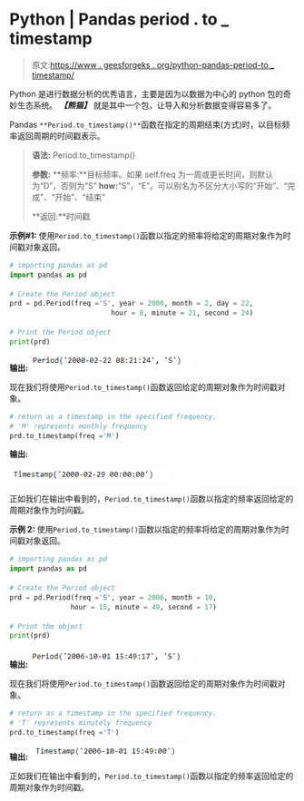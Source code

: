 # Python | Pandas period . to _ timestamp

> 原文:[https://www . geesforgeks . org/python-pandas-period-to _ timestamp/](https://www.geeksforgeeks.org/python-pandas-period-to_timestamp/)

Python 是进行数据分析的优秀语言，主要是因为以数据为中心的 python 包的奇妙生态系统。 ***【熊猫】*** 就是其中一个包，让导入和分析数据变得容易多了。

Pandas `**Period.to_timestamp()**`函数在指定的周期结束(方式)时，以目标频率返回周期的时间戳表示。

> **语法:** Period.to_timestamp()
> 
> **参数:**
> **频率:**目标频率。如果 self.freq 为一周或更长时间，则默认为“D”，否则为“S”
> **how:**“S”，“E”。可以别名为不区分大小写的“开始”、“完成”、“开始”、“结束”
> 
> **返回:**时间戳

**示例#1:** 使用`Period.to_timestamp()`函数以指定的频率将给定的周期对象作为时间戳对象返回。

```py
# importing pandas as pd
import pandas as pd

# Create the Period object
prd = pd.Period(freq ='S', year = 2000, month = 2, day = 22,
                         hour = 8, minute = 21, second = 24)

# Print the Period object
print(prd)
```

**输出:**
![](img/e74d8dfa72965f36f64b1d11a228d297.png)

现在我们将使用`Period.to_timestamp()`函数返回给定的周期对象作为时间戳对象。

```py
# return as a timestamp in the specified frequency.
# 'M' represents monthly frequency
prd.to_timestamp(freq ='M')
```

**输出:**

![](img/30ffa693b771e18c017dfc187fb508f7.png)

正如我们在输出中看到的，`Period.to_timestamp()`函数以指定的频率返回给定的周期对象作为时间戳。

**示例 2:** 使用`Period.to_timestamp()`函数以指定的频率将给定的周期对象作为时间戳对象返回。

```py
# importing pandas as pd
import pandas as pd

# Create the Period object
prd = pd.Period(freq ='S', year = 2006, month = 10,
               hour = 15, minute = 49, second = 17)

# Print the object
print(prd)
```

**输出:**
![](img/7752883a0d3bbe6723b83c640e79cd94.png)

现在我们将使用`Period.to_timestamp()`函数返回给定的周期对象作为时间戳对象。

```py
# return as a timestamp in the specified frequency.
# 'T' represents minutely frequency
prd.to_timestamp(freq ='T')
```

**输出:**
![](img/2d56d783c4b1d5c987c354c3100ad9c6.png)

正如我们在输出中看到的，`Period.to_timestamp()`函数以指定的频率返回给定的周期对象作为时间戳。